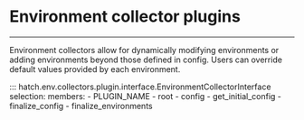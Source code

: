 # Environment collector plugins

-----

Environment collectors allow for dynamically modifying environments or adding environments beyond those defined in config. Users can override default values provided by each environment.

::: hatch.env.collectors.plugin.interface.EnvironmentCollectorInterface
    selection:
      members:
      - PLUGIN_NAME
      - root
      - config
      - get_initial_config
      - finalize_config
      - finalize_environments

